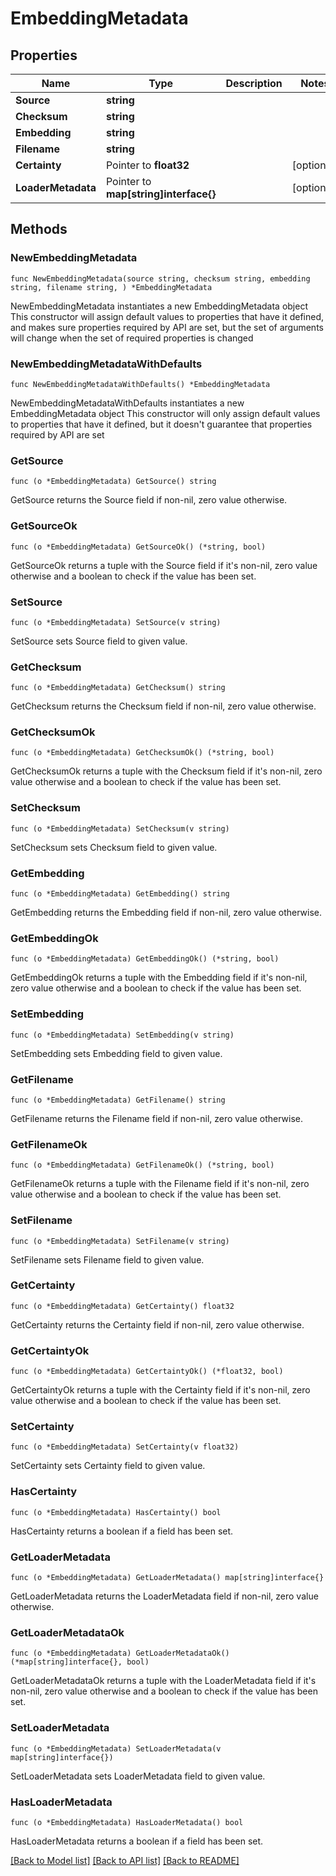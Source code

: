 # EmbeddingMetadata

## Properties

Name | Type | Description | Notes
------------ | ------------- | ------------- | -------------
**Source** | **string** |  | 
**Checksum** | **string** |  | 
**Embedding** | **string** |  | 
**Filename** | **string** |  | 
**Certainty** | Pointer to **float32** |  | [optional] 
**LoaderMetadata** | Pointer to **map[string]interface{}** |  | [optional] 

## Methods

### NewEmbeddingMetadata

`func NewEmbeddingMetadata(source string, checksum string, embedding string, filename string, ) *EmbeddingMetadata`

NewEmbeddingMetadata instantiates a new EmbeddingMetadata object
This constructor will assign default values to properties that have it defined,
and makes sure properties required by API are set, but the set of arguments
will change when the set of required properties is changed

### NewEmbeddingMetadataWithDefaults

`func NewEmbeddingMetadataWithDefaults() *EmbeddingMetadata`

NewEmbeddingMetadataWithDefaults instantiates a new EmbeddingMetadata object
This constructor will only assign default values to properties that have it defined,
but it doesn't guarantee that properties required by API are set

### GetSource

`func (o *EmbeddingMetadata) GetSource() string`

GetSource returns the Source field if non-nil, zero value otherwise.

### GetSourceOk

`func (o *EmbeddingMetadata) GetSourceOk() (*string, bool)`

GetSourceOk returns a tuple with the Source field if it's non-nil, zero value otherwise
and a boolean to check if the value has been set.

### SetSource

`func (o *EmbeddingMetadata) SetSource(v string)`

SetSource sets Source field to given value.


### GetChecksum

`func (o *EmbeddingMetadata) GetChecksum() string`

GetChecksum returns the Checksum field if non-nil, zero value otherwise.

### GetChecksumOk

`func (o *EmbeddingMetadata) GetChecksumOk() (*string, bool)`

GetChecksumOk returns a tuple with the Checksum field if it's non-nil, zero value otherwise
and a boolean to check if the value has been set.

### SetChecksum

`func (o *EmbeddingMetadata) SetChecksum(v string)`

SetChecksum sets Checksum field to given value.


### GetEmbedding

`func (o *EmbeddingMetadata) GetEmbedding() string`

GetEmbedding returns the Embedding field if non-nil, zero value otherwise.

### GetEmbeddingOk

`func (o *EmbeddingMetadata) GetEmbeddingOk() (*string, bool)`

GetEmbeddingOk returns a tuple with the Embedding field if it's non-nil, zero value otherwise
and a boolean to check if the value has been set.

### SetEmbedding

`func (o *EmbeddingMetadata) SetEmbedding(v string)`

SetEmbedding sets Embedding field to given value.


### GetFilename

`func (o *EmbeddingMetadata) GetFilename() string`

GetFilename returns the Filename field if non-nil, zero value otherwise.

### GetFilenameOk

`func (o *EmbeddingMetadata) GetFilenameOk() (*string, bool)`

GetFilenameOk returns a tuple with the Filename field if it's non-nil, zero value otherwise
and a boolean to check if the value has been set.

### SetFilename

`func (o *EmbeddingMetadata) SetFilename(v string)`

SetFilename sets Filename field to given value.


### GetCertainty

`func (o *EmbeddingMetadata) GetCertainty() float32`

GetCertainty returns the Certainty field if non-nil, zero value otherwise.

### GetCertaintyOk

`func (o *EmbeddingMetadata) GetCertaintyOk() (*float32, bool)`

GetCertaintyOk returns a tuple with the Certainty field if it's non-nil, zero value otherwise
and a boolean to check if the value has been set.

### SetCertainty

`func (o *EmbeddingMetadata) SetCertainty(v float32)`

SetCertainty sets Certainty field to given value.

### HasCertainty

`func (o *EmbeddingMetadata) HasCertainty() bool`

HasCertainty returns a boolean if a field has been set.

### GetLoaderMetadata

`func (o *EmbeddingMetadata) GetLoaderMetadata() map[string]interface{}`

GetLoaderMetadata returns the LoaderMetadata field if non-nil, zero value otherwise.

### GetLoaderMetadataOk

`func (o *EmbeddingMetadata) GetLoaderMetadataOk() (*map[string]interface{}, bool)`

GetLoaderMetadataOk returns a tuple with the LoaderMetadata field if it's non-nil, zero value otherwise
and a boolean to check if the value has been set.

### SetLoaderMetadata

`func (o *EmbeddingMetadata) SetLoaderMetadata(v map[string]interface{})`

SetLoaderMetadata sets LoaderMetadata field to given value.

### HasLoaderMetadata

`func (o *EmbeddingMetadata) HasLoaderMetadata() bool`

HasLoaderMetadata returns a boolean if a field has been set.


[[Back to Model list]](../README.md#documentation-for-models) [[Back to API list]](../README.md#documentation-for-api-endpoints) [[Back to README]](../README.md)


